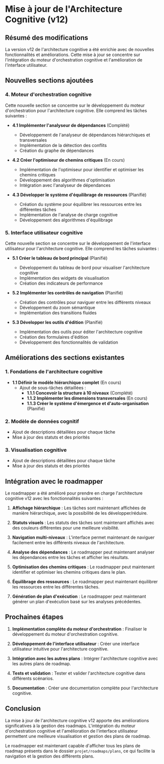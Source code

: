 # Mise à jour de l'Architecture Cognitive (v12)

## Résumé des modifications

La version v12 de l'architecture cognitive a été enrichie avec de nouvelles fonctionnalités et améliorations. Cette mise à jour se concentre sur l'intégration du moteur d'orchestration cognitive et l'amélioration de l'interface utilisateur.

## Nouvelles sections ajoutées

### 4. Moteur d'orchestration cognitive

Cette nouvelle section se concentre sur le développement du moteur d'orchestration pour l'architecture cognitive. Elle comprend les tâches suivantes :

- **4.1 Implémenter l'analyseur de dépendances** (Complété)
  - Développement de l'analyseur de dépendances hiérarchiques et transversales
  - Implémentation de la détection des conflits
  - Création du graphe de dépendances

- **4.2 Créer l'optimiseur de chemins critiques** (En cours)
  - Implémentation de l'optimiseur pour identifier et optimiser les chemins critiques
  - Développement des algorithmes d'optimisation
  - Intégration avec l'analyseur de dépendances

- **4.3 Développer le système d'équilibrage de ressources** (Planifié)
  - Création du système pour équilibrer les ressources entre les différentes tâches
  - Implémentation de l'analyse de charge cognitive
  - Développement des algorithmes d'équilibrage

### 5. Interface utilisateur cognitive

Cette nouvelle section se concentre sur le développement de l'interface utilisateur pour l'architecture cognitive. Elle comprend les tâches suivantes :

- **5.1 Créer le tableau de bord principal** (Planifié)
  - Développement du tableau de bord pour visualiser l'architecture cognitive
  - Implémentation des widgets de visualisation
  - Création des indicateurs de performance

- **5.2 Implémenter les contrôles de navigation** (Planifié)
  - Création des contrôles pour naviguer entre les différents niveaux
  - Développement du zoom sémantique
  - Implémentation des transitions fluides

- **5.3 Développer les outils d'édition** (Planifié)
  - Implémentation des outils pour éditer l'architecture cognitive
  - Création des formulaires d'édition
  - Développement des fonctionnalités de validation

## Améliorations des sections existantes

### 1. Fondations de l'architecture cognitive

- **1.1 Définir le modèle hiérarchique complet** (En cours)
  - Ajout de sous-tâches détaillées :
    - **1.1.1 Concevoir la structure à 10 niveaux** (Complété)
    - **1.1.2 Implémenter les dimensions transversales** (En cours)
    - **1.1.3 Créer le système d'émergence et d'auto-organisation** (Planifié)

### 2. Modèle de données cognitif

- Ajout de descriptions détaillées pour chaque tâche
- Mise à jour des statuts et des priorités

### 3. Visualisation cognitive

- Ajout de descriptions détaillées pour chaque tâche
- Mise à jour des statuts et des priorités

## Intégration avec le roadmapper

Le roadmapper a été amélioré pour prendre en charge l'architecture cognitive v12 avec les fonctionnalités suivantes :

1. **Affichage hiérarchique** : Les tâches sont maintenant affichées de manière hiérarchique, avec la possibilité de les développer/réduire.

2. **Statuts visuels** : Les statuts des tâches sont maintenant affichés avec des couleurs différentes pour une meilleure visibilité.

3. **Navigation multi-niveaux** : L'interface permet maintenant de naviguer facilement entre les différents niveaux de l'architecture.

4. **Analyse des dépendances** : Le roadmapper peut maintenant analyser les dépendances entre les tâches et afficher les résultats.

5. **Optimisation des chemins critiques** : Le roadmapper peut maintenant identifier et optimiser les chemins critiques dans le plan.

6. **Équilibrage des ressources** : Le roadmapper peut maintenant équilibrer les ressources entre les différentes tâches.

7. **Génération de plan d'exécution** : Le roadmapper peut maintenant générer un plan d'exécution basé sur les analyses précédentes.

## Prochaines étapes

1. **Implémentation complète du moteur d'orchestration** : Finaliser le développement du moteur d'orchestration cognitive.

2. **Développement de l'interface utilisateur** : Créer une interface utilisateur intuitive pour l'architecture cognitive.

3. **Intégration avec les autres plans** : Intégrer l'architecture cognitive avec les autres plans de roadmap.

4. **Tests et validation** : Tester et valider l'architecture cognitive dans différents scénarios.

5. **Documentation** : Créer une documentation complète pour l'architecture cognitive.

## Conclusion

La mise à jour de l'architecture cognitive v12 apporte des améliorations significatives à la gestion des roadmaps. L'intégration du moteur d'orchestration cognitive et l'amélioration de l'interface utilisateur permettent une meilleure visualisation et gestion des plans de roadmap.

Le roadmapper est maintenant capable d'afficher tous les plans de roadmap présents dans le dossier `projet/roadmaps/plans`, ce qui facilite la navigation et la gestion des différents plans.
